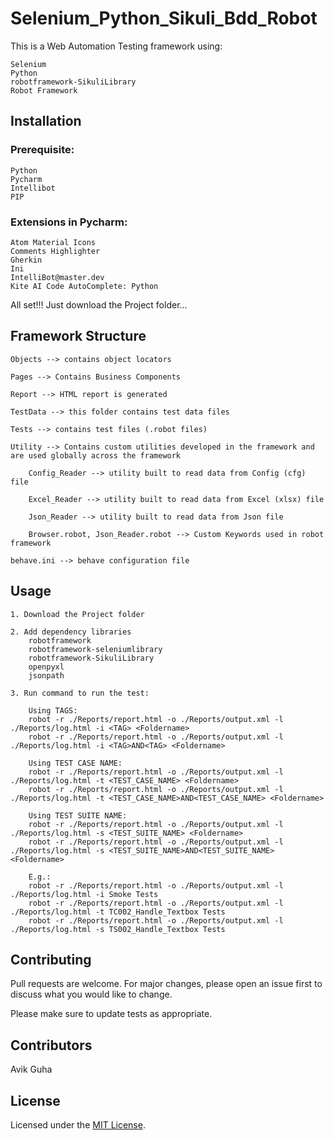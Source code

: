 # Selenium_Python_Sikuli_Bdd_Robot

This is a Web Automation Testing framework using:

    Selenium
    Python
    robotframework-SikuliLibrary
    Robot Framework

## Installation

### Prerequisite:

    Python
    Pycharm
    Intellibot
    PIP

### Extensions in Pycharm:

    Atom Material Icons
    Comments Highlighter
    Gherkin
    Ini
    IntelliBot@master.dev
    Kite AI Code AutoComplete: Python

All set!!! Just download the Project folder...

## Framework Structure

    Objects --> contains object locators

    Pages --> Contains Business Components

    Report --> HTML report is generated

    TestData --> this folder contains test data files

    Tests --> contains test files (.robot files)

    Utility --> Contains custom utilities developed in the framework and are used globally across the framework

        Config_Reader --> utility built to read data from Config (cfg) file

        Excel_Reader --> utility built to read data from Excel (xlsx) file

        Json_Reader --> utility built to read data from Json file

        Browser.robot, Json_Reader.robot --> Custom Keywords used in robot framework

    behave.ini --> behave configuration file

## Usage

    1. Download the Project folder

    2. Add dependency libraries
        robotframework
        robotframework-seleniumlibrary
        robotframework-SikuliLibrary
        openpyxl
        jsonpath

    3. Run command to run the test:

        Using TAGS:
        robot -r ./Reports/report.html -o ./Reports/output.xml -l ./Reports/log.html -i <TAG> <Foldername>
        robot -r ./Reports/report.html -o ./Reports/output.xml -l ./Reports/log.html -i <TAG>AND<TAG> <Foldername>
        
        Using TEST CASE NAME:
        robot -r ./Reports/report.html -o ./Reports/output.xml -l ./Reports/log.html -t <TEST_CASE_NAME> <Foldername>
        robot -r ./Reports/report.html -o ./Reports/output.xml -l ./Reports/log.html -t <TEST_CASE_NAME>AND<TEST_CASE_NAME> <Foldername>
        
        Using TEST SUITE NAME:
        robot -r ./Reports/report.html -o ./Reports/output.xml -l ./Reports/log.html -s <TEST_SUITE_NAME> <Foldername>
        robot -r ./Reports/report.html -o ./Reports/output.xml -l ./Reports/log.html -s <TEST_SUITE_NAME>AND<TEST_SUITE_NAME> <Foldername>
        
        E.g.:
        robot -r ./Reports/report.html -o ./Reports/output.xml -l ./Reports/log.html -i Smoke Tests
        robot -r ./Reports/report.html -o ./Reports/output.xml -l ./Reports/log.html -t TC002_Handle_Textbox Tests
        robot -r ./Reports/report.html -o ./Reports/output.xml -l ./Reports/log.html -s TS002_Handle_Textbox Tests

## Contributing

   Pull requests are welcome. For major changes, please open an issue first to discuss what you would like to change.

   Please make sure to update tests as appropriate.

## Contributors

   Avik Guha

## License

   Licensed under the [MIT License](LICENSE).
